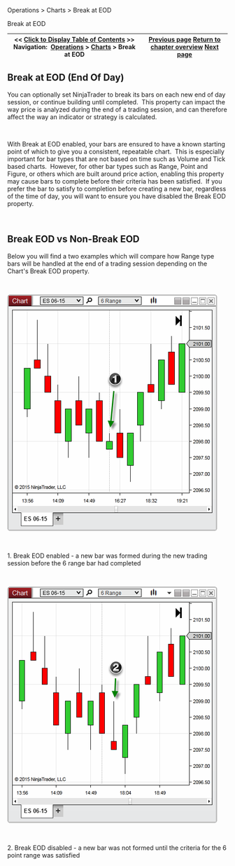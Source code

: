 ﻿


Operations \> Charts \> Break at EOD






















Break at EOD







| \<\< [Click to Display Table of Contents](break_at_eod.md) \>\> **Navigation:**     [Operations](operations-1.md) \> [Charts](charts-1.md) \> Break at EOD | [Previous page](how_trade_executions_are_plott-1.md) [Return to chapter overview](charts-1.md) [Next page](order_flow_plus-1.md) |
| --- | --- |











## Break at EOD (End Of Day)


You can optionally set NinjaTrader to break its bars on each new end of day session, or continue building until completed.  This property can impact the way price is analyzed during the end of a trading session, and can therefore affect the way an indicator or strategy is calculated.


 


With Break at EOD enabled, your bars are ensured to have a known starting point of which to give you a consistent, repeatable chart.  This is especially important for bar types that are not based on time such as Volume and Tick based charts.  However, for other bar types such as Range, Point and Figure, or others which are built around price action, enabling this property may cause bars to complete before their criteria has been satisfied.  If you prefer the bar to satisfy to completion before creating a new bar, regardless of the time of day, you will want to ensure you have disabled the Break EOD property.


 


## Break EOD vs Non\-Break EOD


Below you will find a two examples which will compare how Range type bars will be handled at the end of a trading session depending on the Chart's Break EOD property.


 


![Break_EOD](break_eod.png)


 


1\. Break EOD enabled \- a new bar was formed during the new trading session before the 6 range bar had completed


 


![Break_EOD_Off](break_eod_off.png)


 


2\. Break EOD disabled \- a new bar was not formed until the criteria for the 6 point range was satisfied








